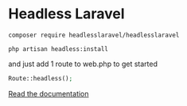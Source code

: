# Headless Laravel

```
composer require headlesslaravel/headlesslaravel
```
```
php artisan headless:install
```
and just add 1 route to web.php to get started
```php
Route::headless();
```

[Read the documentation](https://github.com/headlesslaravel/docs)
